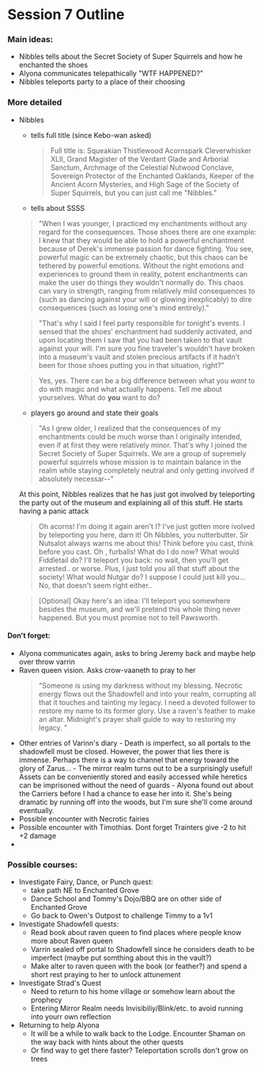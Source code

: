 # Session 7 Outline

### Main ideas:
- Nibbles tells about the Secret Society of Super Squirrels and how he enchanted the shoes
- Alyona communicates telepathically "WTF HAPPENED?"
- Nibbles teleports party to a place of their choosing

### More detailed
- Nibbles
  - tells full title (since Kebo-wan asked)
    > Full title is: Squeakian Thistlewood Acornspark Cleverwhisker XLII, Grand Magister of the Verdant Glade and Arborial Sanctum, Archmage of the Celestial Nutwood Conclave, Sovereign Protector of the Enchanted Oaklands, Keeper of the Ancient Acorn Mysteries, and High Sage of the Society of Super Squirrels, but you can just call me "Nibbles." 
  - tells about SSSS
  > "When I was younger, I practiced my enchantments without any regard for the consequences. Those shoes there are one example: I knew that they would be able to hold a powerful enchantment because of Derek's immense passion for dance fighting. You see, powerful magic can be extremely chaotic, but this chaos can be tethered by powerful emotions. Without the right emotions and experiences to ground them in reality, potent enchantments can make the user do things they wouldn't normally do. This chaos can vary in strength, ranging from relatively mild consequences to (such as dancing against your will or glowing inexplicably) to dire consequences (such as losing one's mind entirely)." 

  > "That's why I said I feel party responsible for tonight's events. I sensed that the shoes' enchantment had suddenly activated, and upon locating them I saw that you had been taken to that vault against your will. I'm sure you fine traveler's wouldn't have broken into a museum's vault and stolen precious artifacts if it hadn't been for those shoes putting you in that situation, right?"

  
    > Yes, yes. There can be a big difference between what you *want* to do with magic and what actually happens. Tell me about yourselves. What do **you** want to do? 
  - players go around and state their goals

  > "As I grew older, I realized that the consequences of my enchantments could be much worse than I originally intended, even if at first they were relatively minor. That's why I joined the Secret Society of Super Squirrels. We are a group of supremely powerful squirrels whose mission is to maintain balance in the realm while staying completely neutral and only getting involved if absolutely necessar--"
    
    At this point, Nibbles realizes that he has just got involved by teleporting the party out of the museum and explaining all of this stuff. He starts having a panic attack
    > Oh acorns! I'm doing it again aren't I? I've just gotten more ivolved by teleporting you here, darn it! Oh Nibbles, you nutterbutter. Sir Nutsalot always warns me about this! Think before you cast, think before you cast. Oh , furballs! What do I do now? What would Fiddletail do? I'll teleport you back: no wait, then you'll get arrested.. or worse. Plus, I just told you all that stuff about the society! What would Nutgar do? I suppose I could just kill you... No, that doesn't seem right either.. 

    >  [Optional] Okay here's an idea: I'll teleport you somewhere besides the museum, and we'll pretend this whole thing never happened. But you must promise not to tell Pawsworth. 
#### Don't forget:
- Alyona communicates again, asks to bring Jeremy back and maybe help over throw varrin
- Raven queen vision. Asks crow-vaaneth to pray to her
    > "Someone is using my darkness without my blessing. Necrotic energy flows out the Shadowfell and into your realm, corrupting all that it touches and tainting my legacy. I need a devoted follower to restore my name to its former glory. Use a raven's feather to make an altar. Midnight's prayer shall guide to way to restoring my legacy. " 
- Other entries of Varinn's diary
          - Death is imperfect, so all portals to the shadowfell must be closed. However, the power that lies there is immense. Perhaps there is a way to channel that energy toward the glory of Zarus...
          - The mirror realm turns out to be a surprisingly useful! Assets can be conveniently stored and easily accessed while heretics can be imprisoned without the need of guards
          - Alyona found out about the Carriers before I had a chance to ease her into it. She's being dramatic by running off into the woods, but I'm sure she'll come around eventually.  
- Possible encounter with Necrotic fairies
- Possible encounter with Timothias. Dont forget Trainters give -2 to hit +2 damage
- 
### Possible courses:
- Investigate Fairy, Dance, or Punch quest: 
    - take path NE to Enchanted Grove
    - Dance School and Tommy's Dojo/BBQ are on other side of Enchanted Grove
    - Go back to Owen's Outpost to challenge Timmy to a 1v1
- Investigate Shadowfell quests:
    - Read book about raven queen to find places where people know more about Raven queen
    - Varrin sealed off portal to Shadowfell since he considers death to be imperfect (maybe put somthing about this in the vault?)
    - Make alter to raven queen with the book (or feather?) and spend a short rest praying to her to unlock attunement
- Investigate Strad's Quest
    - Need to return to his home village or somehow learn about the prophecy
    - Entering Mirror Realm needs Invisibiliy/Blink/etc. to avoid running into yourr own reflection
- Returning to help Alyona
  - It will be a while to walk back to the Lodge. Encounter Shaman on the way back with hints about the other quests
  - Or find way to get there faster? Teleportation scrolls don't grow on trees